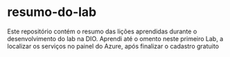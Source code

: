 # resumo-do-lab
Este repositório contém o resumo das lições aprendidas durante o desenvolvimento do lab na DIO.
Aprendi até o  omento neste primeiro Lab, a localizar os serviços no painel do Azure, após finalizar o cadastro gratuito 
